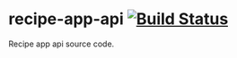 # recipe-app-api [![Build Status](https://travis-ci.com/FernandoI7/recipe-app-api.svg?branch=master)](https://travis-ci.com/FernandoI7/recipe-app-api)
Recipe app api source code.
